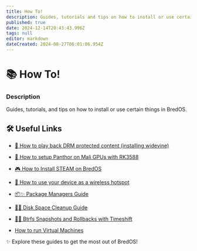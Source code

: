 ```yaml
---
title: How To!
description: Guides, tutorials and tips on how to install or use certain things in BredOS
published: true
date: 2024-12-14T20:43:43.996Z
tags: null
editor: markdown
dateCreated: 2024-08-27T06:01:06.954Z
---
```


# 📚 How To!

### **Description**

Guides, tutorials, and tips on how to install or use certain things in BredOS.

## 🛠️ Useful Links

- [🎥 How to play back DRM protected content (installing widevine)](/en/how-to/widevine-watch-drm-content)

- [🐾 How to setup Panthor on Mali GPUs with RK3588](/en/how-to/how-to-setup-panthor)

- [🎮  How to Install STEAM on BredOS](/en/how-to/how-to-install-steam)

- [📶 How to use your device as a wireless hotspot](/en/how-to/how-to-use-your-device-as-ap)

- [📦✨ Package Managers Guide](/en/how-to/package-management)

- [🧹💾 Disk Space Cleanup Guide](/en/how-to/free-space-up)

- [📸🔄 Btrfs Snapshots and Rollbacks with Timeshift](/en/how-to/timeshift-system-snapshots-and-rollbacks-on-btrfs)

- [How to run Virtual Machines](/en/how-to/run-vms)

✨ Explore these guides to get the most out of BredOS!
